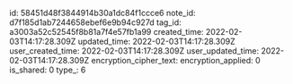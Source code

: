 id: 58451d48f3844914b30a1dc84f1ccce6
note_id: d7f185d1ab7244658ebef6e9b94c927d
tag_id: a3003a52c52545f8b81a7f4e57fb1a99
created_time: 2022-02-03T14:17:28.309Z
updated_time: 2022-02-03T14:17:28.309Z
user_created_time: 2022-02-03T14:17:28.309Z
user_updated_time: 2022-02-03T14:17:28.309Z
encryption_cipher_text: 
encryption_applied: 0
is_shared: 0
type_: 6
